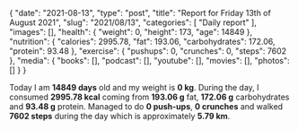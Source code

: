 {
    "date": "2021-08-13",
    "type": "post",
    "title": "Report for Friday 13th of August 2021",
    "slug": "2021\/08\/13",
    "categories": [
        "Daily report"
    ],
    "images": [],
    "health": {
        "weight": 0,
        "height": 173,
        "age": 14849
    },
    "nutrition": {
        "calories": 2995.78,
        "fat": 193.06,
        "carbohydrates": 172.06,
        "protein": 93.48
    },
    "exercise": {
        "pushups": 0,
        "crunches": 0,
        "steps": 7602
    },
    "media": {
        "books": [],
        "podcast": [],
        "youtube": [],
        "movies": [],
        "photos": []
    }
}

Today I am <strong>14849 days</strong> old and my weight is <strong>0 kg</strong>. During the day, I consumed <strong>2995.78 kcal</strong> coming from <strong>193.06 g</strong> fat, <strong>172.06 g</strong> carbohydrates and <strong>93.48 g</strong> protein. Managed to do <strong>0 push-ups</strong>, <strong>0 crunches</strong> and walked <strong>7602 steps</strong> during the day which is approximately <strong>5.79 km</strong>.